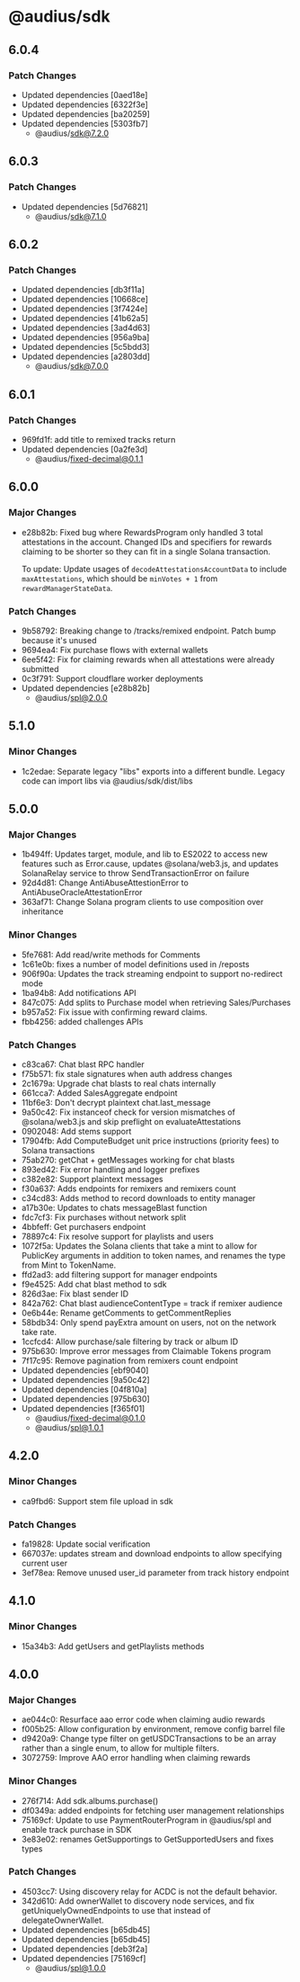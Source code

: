 # @audius/sdk

## 6.0.4

### Patch Changes

- Updated dependencies [0aed18e]
- Updated dependencies [6322f3e]
- Updated dependencies [ba20259]
- Updated dependencies [5303fb7]
  - @audius/sdk@7.2.0

## 6.0.3

### Patch Changes

- Updated dependencies [5d76821]
  - @audius/sdk@7.1.0

## 6.0.2

### Patch Changes

- Updated dependencies [db3f11a]
- Updated dependencies [10668ce]
- Updated dependencies [3f7424e]
- Updated dependencies [41b62a5]
- Updated dependencies [3ad4d63]
- Updated dependencies [956a9ba]
- Updated dependencies [5c5bdd3]
- Updated dependencies [a2803dd]
  - @audius/sdk@7.0.0

## 6.0.1

### Patch Changes

- 969fd1f: add title to remixed tracks return
- Updated dependencies [0a2fe3d]
  - @audius/fixed-decimal@0.1.1

## 6.0.0

### Major Changes

- e28b82b: Fixed bug where RewardsProgram only handled 3 total attestations in the account.
  Changed IDs and specifiers for rewards claiming to be shorter so they can fit in a single Solana transaction.

  To update: Update usages of `decodeAttestationsAccountData` to include `maxAttestations`, which should be `minVotes + 1` from `rewardManagerStateData`.

### Patch Changes

- 9b58792: Breaking change to <user-id>/tracks/remixed endpoint. Patch bump because it's unused
- 9694ea4: Fix purchase flows with external wallets
- 6ee5f42: Fix for claiming rewards when all attestations were already submitted
- 0c3f791: Support cloudflare worker deployments
- Updated dependencies [e28b82b]
  - @audius/spl@2.0.0

## 5.1.0

### Minor Changes

- 1c2edae: Separate legacy "libs" exports into a different bundle. Legacy code can import libs via @audius/sdk/dist/libs

## 5.0.0

### Major Changes

- 1b494ff: Updates target, module, and lib to ES2022 to access new features such as Error.cause, updates @solana/web3.js, and updates SolanaRelay service to throw SendTransactionError on failure
- 92d4d81: Change AntiAbuseAttestionError to AntiAbuseOracleAttestationError
- 363af71: Change Solana program clients to use composition over inheritance

### Minor Changes

- 5fe7681: Add read/write methods for Comments
- 1c61e0b: fixes a number of model definitions used in /reposts
- 906f90a: Updates the track streaming endpoint to support no-redirect mode
- 1ba94b8: Add notifications API
- 847c075: Add splits to Purchase model when retrieving Sales/Purchases
- b957a52: Fix issue with confirming reward claims.
- fbb4256: added challenges APIs

### Patch Changes

- c83ca67: Chat blast RPC handler
- f75b571: fix stale signatures when auth address changes
- 2c1679a: Upgrade chat blasts to real chats internally
- 661cca7: Added SalesAggregate endpoint
- 11bf6e3: Don't decrypt plaintext chat.last_message
- 9a50c42: Fix instanceof check for version mismatches of @solana/web3.js and skip preflight on evaluateAttestations
- 0902048: Add stems support
- 17904fb: Add ComputeBudget unit price instructions (priority fees) to Solana transactions
- 75ab270: getChat + getMessages working for chat blasts
- 893ed42: Fix error handling and logger prefixes
- c382e82: Support plaintext messages
- f30a637: Adds endpoints for remixers and remixers count
- c34cd83: Adds method to record downloads to entity manager
- a17b30e: Updates to chats messageBlast function
- fdc7cf3: Fix purchases without network split
- 4bbfeff: Get purchasers endpoint
- 78897c4: Fix resolve support for playlists and users
- 1072f5a: Updates the Solana clients that take a mint to allow for PublicKey arguments in addition to token names, and renames the type from Mint to TokenName.
- ffd2ad3: add filtering support for manager endpoints
- f9e4525: Add chat blast method to sdk
- 826d3ae: Fix blast sender ID
- 842a762: Chat blast audienceContentType = track if remixer audience
- 0e6b44e: Rename getComments to getCommentReplies
- 58bdb34: Only spend payExtra amount on users, not on the network take rate.
- 1ccfcd4: Allow purchase/sale filtering by track or album ID
- 975b630: Improve error messages from Claimable Tokens program
- 7f17c95: Remove pagination from remixers count endpoint
- Updated dependencies [ebf9040]
- Updated dependencies [9a50c42]
- Updated dependencies [04f810a]
- Updated dependencies [975b630]
- Updated dependencies [f365f01]
  - @audius/fixed-decimal@0.1.0
  - @audius/spl@1.0.1

## 4.2.0

### Minor Changes

- ca9fbd6: Support stem file upload in sdk

### Patch Changes

- fa19828: Update social verification
- 667037e: updates stream and download endpoints to allow specifying current user
- 3ef78ea: Remove unused user_id parameter from track history endpoint

## 4.1.0

### Minor Changes

- 15a34b3: Add getUsers and getPlaylists methods

## 4.0.0

### Major Changes

- ae044c0: Resurface aao error code when claiming audio rewards
- f005b25: Allow configuration by environment, remove config barrel file
- d9420a9: Change type filter on getUSDCTransactions to be an array rather than a single enum, to allow for multiple filters.
- 3072759: Improve AAO error handling when claiming rewards

### Minor Changes

- 276f714: Add sdk.albums.purchase()
- df0349a: added endpoints for fetching user management relationships
- 75169cf: Update to use PaymentRouterProgram in @audius/spl and enable track purchase in SDK
- 3e83e02: renames GetSupportings to GetSupportedUsers and fixes types

### Patch Changes

- 4503cc7: Using discovery relay for ACDC is not the default behavior.
- 342d610: Add ownerWallet to discovery node services, and fix getUniquelyOwnedEndpoints to use that instead of delegateOwnerWallet.
- Updated dependencies [b65db45]
- Updated dependencies [b65db45]
- Updated dependencies [deb3f2a]
- Updated dependencies [75169cf]
  - @audius/spl@1.0.0
